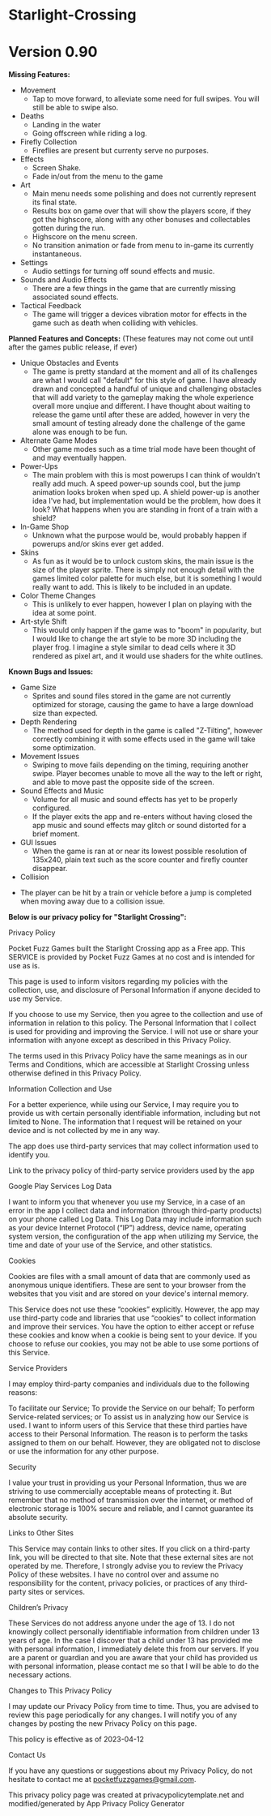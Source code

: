 # Starlight-Crossing 
# Version 0.90
**Missing Features:**
* Movement
  - Tap to move forward, to alleviate some need for full swipes. You will still be able to swipe also.
* Deaths
  - Landing in the water
  - Going offscreen while riding a log.
* Firefly Collection
  - Fireflies are present but currenty serve no purposes.
* Effects
  - Screen Shake.
  - Fade in/out from the menu to the game
* Art
  - Main menu needs some polishing and does not currently represent its final state.
  - Results box on game over that will show the players score, if they got the highscore, along with any other bonuses and collectables gotten during the run.
  - Highscore on the menu screen.
  - No transition animation or fade from menu to in-game its currently instantaneous.
* Settings
  - Audio settings for turning off sound effects and music.
* Sounds and Audio Effects 
  - There are a few things in the game that are currently missing associated sound effects.
* Tactical Feedback
  - The game will trigger a devices vibration motor for effects in the game such as death when colliding with vehicles.
  
**Planned Features and Concepts:**
(These features  may not come out until after the games public release, if ever)
* Unique Obstacles and Events
  - The game is pretty standard at the moment and all of its challenges are what I would call "default" for this style of game. I have already drawn and concepted a handful of unique and challenging obstacles that will add variety to the gameplay making the whole experience overall more unqiue and different. I have thought about waiting to release the game until after these are added, however in very the small amount of testing already done the challenge of the game alone was enough to be fun.
* Alternate Game Modes
  - Other game modes such as a time trial mode have been thought of and may eventually happen.
* Power-Ups
  - The main problem with this is most powerups I can think of wouldn't really add much. A speed power-up sounds cool, but the jump animation looks broken when sped up. A shield power-up is another idea I've had, but implementation would be the problem, how does it look? What happens when you are standing in front of a train with a shield?
* In-Game Shop
  - Unknown what the purpose would be, would probably happen if powerups and/or skins ever get added.
* Skins
  - As fun as it would be to unlock custom skins, the main issue is the size of the player sprite. There is simply not enough detail with the games limited color palette for much else, but it is something I would really want to add. This is likely to be included in an update.
* Color Theme Changes
  - This is unlikely to ever happen, however I plan on playing with the idea at some point.
* Art-style Shift
  - This would only happen if the game was to "boom" in popularity, but I would like to change the art style to be more 3D including the player frog. I imagine a style similar to dead cells where it 3D rendered as pixel art, and it would use shaders for the white outlines.

**Known Bugs and Issues:**
* Game Size
  - Sprites and sound files stored in the game are not currently optimized for storage, causing the game to have a large download size than expected.
* Depth Rendering
  - The method used for depth in the game is called "Z-Tilting", however correctly combining it with some effects used in the game will take some optimization.
* Movement Issues
  - Swiping to move fails depending on the timing, requiring another swipe.
Player becomes unable to move all the way to the left or right, and able to move past the opposite side of the screen.
* Sound Effects and Music
  - Volume for all music and sound effects has yet to be properly configured.
  - If the player exits the app and re-enters without having closed the app music and sound effects may glitch or sound distorted for a brief moment.
* GUI Issues
  - When the game is ran at or near its lowest possible resolution of 135x240, plain text such as the score counter and firefly counter disappear.
* Collision
 - The player can be hit by a train or vehicle before a jump is completed when moving away due to a collision issue.
 
**Below is our privacy policy for "Starlight Crossing":**

Privacy Policy

Pocket Fuzz Games built the Starlight Crossing app as a Free app. This SERVICE is provided by Pocket Fuzz Games at no cost and is intended for use as is.

This page is used to inform visitors regarding my policies with the collection, use, and disclosure of Personal Information if anyone decided to use my Service.

If you choose to use my Service, then you agree to the collection and use of information in relation to this policy. The Personal Information that I collect is used for providing and improving the Service. I will not use or share your information with anyone except as described in this Privacy Policy.

The terms used in this Privacy Policy have the same meanings as in our Terms and Conditions, which are accessible at Starlight Crossing unless otherwise defined in this Privacy Policy.

Information Collection and Use

For a better experience, while using our Service, I may require you to provide us with certain personally identifiable information, including but not limited to None. The information that I request will be retained on your device and is not collected by me in any way.

The app does use third-party services that may collect information used to identify you.

Link to the privacy policy of third-party service providers used by the app

Google Play Services
Log Data

I want to inform you that whenever you use my Service, in a case of an error in the app I collect data and information (through third-party products) on your phone called Log Data. This Log Data may include information such as your device Internet Protocol (“IP”) address, device name, operating system version, the configuration of the app when utilizing my Service, the time and date of your use of the Service, and other statistics.

Cookies

Cookies are files with a small amount of data that are commonly used as anonymous unique identifiers. These are sent to your browser from the websites that you visit and are stored on your device's internal memory.

This Service does not use these “cookies” explicitly. However, the app may use third-party code and libraries that use “cookies” to collect information and improve their services. You have the option to either accept or refuse these cookies and know when a cookie is being sent to your device. If you choose to refuse our cookies, you may not be able to use some portions of this Service.

Service Providers

I may employ third-party companies and individuals due to the following reasons:

To facilitate our Service;
To provide the Service on our behalf;
To perform Service-related services; or
To assist us in analyzing how our Service is used.
I want to inform users of this Service that these third parties have access to their Personal Information. The reason is to perform the tasks assigned to them on our behalf. However, they are obligated not to disclose or use the information for any other purpose.

Security

I value your trust in providing us your Personal Information, thus we are striving to use commercially acceptable means of protecting it. But remember that no method of transmission over the internet, or method of electronic storage is 100% secure and reliable, and I cannot guarantee its absolute security.

Links to Other Sites

This Service may contain links to other sites. If you click on a third-party link, you will be directed to that site. Note that these external sites are not operated by me. Therefore, I strongly advise you to review the Privacy Policy of these websites. I have no control over and assume no responsibility for the content, privacy policies, or practices of any third-party sites or services.

Children’s Privacy

These Services do not address anyone under the age of 13. I do not knowingly collect personally identifiable information from children under 13 years of age. In the case I discover that a child under 13 has provided me with personal information, I immediately delete this from our servers. If you are a parent or guardian and you are aware that your child has provided us with personal information, please contact me so that I will be able to do the necessary actions.

Changes to This Privacy Policy

I may update our Privacy Policy from time to time. Thus, you are advised to review this page periodically for any changes. I will notify you of any changes by posting the new Privacy Policy on this page.

This policy is effective as of 2023-04-12

Contact Us

If you have any questions or suggestions about my Privacy Policy, do not hesitate to contact me at pocketfuzzgames@gmail.com.

This privacy policy page was created at privacypolicytemplate.net and modified/generated by App Privacy Policy Generator
